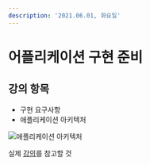 ```yaml
---
description: '2021.06.01, 화요일'
---
```


# 어플리케이션 구현 준비

## 강의 항목

* 구현 요구사항
* 애플리케이션 아키텍처

![&#xC560;&#xD50C;&#xB9AC;&#xCF00;&#xC774;&#xC158; &#xC544;&#xD0A4;&#xD14D;&#xCC98;](blob:https://app.gitbook.com/045590b0-adc8-476b-9122-b018ce8b1b39)

실제 [강의](https://www.inflearn.com/course/%EC%8A%A4%ED%94%84%EB%A7%81%EB%B6%80%ED%8A%B8-JPA-%ED%99%9C%EC%9A%A9-1#)를 참고할 것

